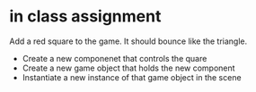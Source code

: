 # in class assignment

Add a red square to the game. It should bounce like the triangle.

- Create a new componenet that controls the quare
- Create a new game object that holds the new component
- Instantiate a new instance of that game object in the scene